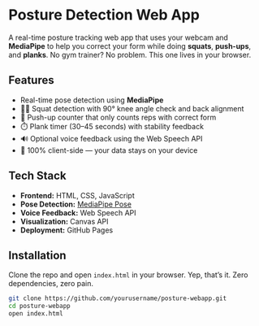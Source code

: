 # Posture Detection Web App

A real-time posture tracking web app that uses your webcam and **MediaPipe** to help you correct your form while doing **squats**, **push-ups**, and **planks**. No gym trainer? No problem. This one lives in your browser.

## Features

- Real-time pose detection using **MediaPipe**
- 🏋️‍♀️ Squat detection with 90° knee angle check and back alignment
- 💪 Push-up counter that only counts reps with correct form
- ⏱️ Plank timer (30–45 seconds) with stability feedback
- 🔊 Optional voice feedback using the Web Speech API
- 🧠 100% client-side — your data stays on your device

## Tech Stack

- **Frontend:** HTML, CSS, JavaScript
- **Pose Detection:** [MediaPipe Pose](https://google.github.io/mediapipe/solutions/pose)
- **Voice Feedback:** Web Speech API
- **Visualization:** Canvas API
- **Deployment:** GitHub Pages

## Installation

Clone the repo and open `index.html` in your browser. Yep, that’s it. Zero dependencies, zero pain.

```bash
git clone https://github.com/yourusername/posture-webapp.git
cd posture-webapp
open index.html
